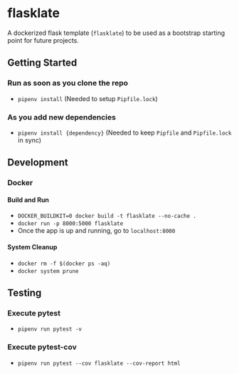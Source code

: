 # flasklate
A dockerized flask template (`flasklate`) to be used as a bootstrap starting point for future projects.


## Getting Started
### Run as soon as you clone the repo
- `pipenv install` (Needed to setup `Pipfile.lock`)

### As you add new dependencies
- `pipenv install {dependency}` (Needed to keep `Pipfile` and `Pipfile.lock` in sync)


## Development
### Docker
#### Build and Run
- `DOCKER_BUILDKIT=0 docker build -t flasklate --no-cache .`
- `docker run -p 8000:5000 flasklate`
- Once the app is up and running, go to `localhost:8000`

#### System Cleanup
- `docker rm -f $(docker ps -aq)`
- `docker system prune`


## Testing
### Execute pytest
- `pipenv run pytest -v`

### Execute pytest-cov
- `pipenv run pytest --cov flasklate --cov-report html`